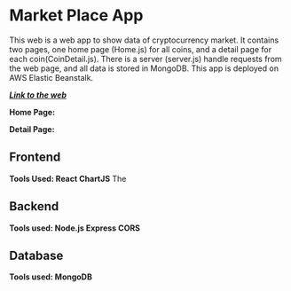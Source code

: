 # Market Place App

This web is a web app to show data of cryptocurrency market. It contains two pages, one home page (Home.js) for all coins, and a detail page for each coin(CoinDetail.js). There is a server (server.js) handle requests from the web page, and all data is stored in MongoDB. This app is deployed on AWS Elastic Beanstalk.

***[Link to the web](http://market-backend-env.eba-k6mijpth.ap-southeast-2.elasticbeanstalk.com/)***

**Home Page:**

**Detail Page:**

## Frontend
**Tools Used: React ChartJS**
The 

## Backend
**Tools used: Node.js Express CORS**

## Database
**Tools used: MongoDB**
